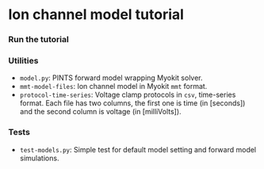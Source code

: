 # Ion channel model tutorial

### Run the tutorial


### Utilities

- `model.py`: PINTS forward model wrapping Myokit solver.
- `mmt-model-files`: Ion channel model in Myokit `mmt` format.
- `protocol-time-series`: Voltage clamp protocols in `csv`, time-series format. Each file has two columns, the first one is time (in [seconds]) and the second column is voltage (in [milliVolts]).

### Tests

- `test-models.py`: Simple test for default model setting and forward model simulations.
